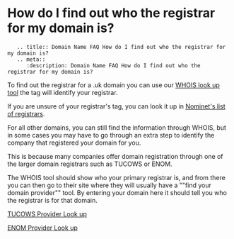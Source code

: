 # How do I find out who the registrar for my domain is?

```eval_rst
   .. title:: Domain Name FAQ How do I find out who the registrar for my domain is?
   .. meta::
      :description: Domain Name FAQ How do I find out who the registrar for my domain is?
```

To find out the registrar for a .uk domain you can use our [WHOIS look up tool](https://my.ukfast.co.uk/domains/tools/) the tag will identify your registrar.

If you are unsure of your registrar's tag, you can look it up in [Nominet's list of registrars](http://www.nominet.org.uk/uk-domain-names/registering-uk-domain/choosing-registrar/list-registrars).

For all other domains, you can still find the information through WHOIS, but in some cases you may have to go through an extra step to identify the company that registered your domain for you.

This is because many companies offer domain registration through one of the larger domain registrars such as TUCOWS or ENOM.

The WHOIS tool should show who your primary registrar is, and from there you can then go to their site where they will usually have a  ""find your domain provider"" tool. By entering your domain here it should tell you who the registrar is for that domain.

[TUCOWS Provider Look up](http://www.tucowsdomains.com/provider)

[ENOM Provider Look up](http://www.enom.com/help/reseller_lookup.asp)

